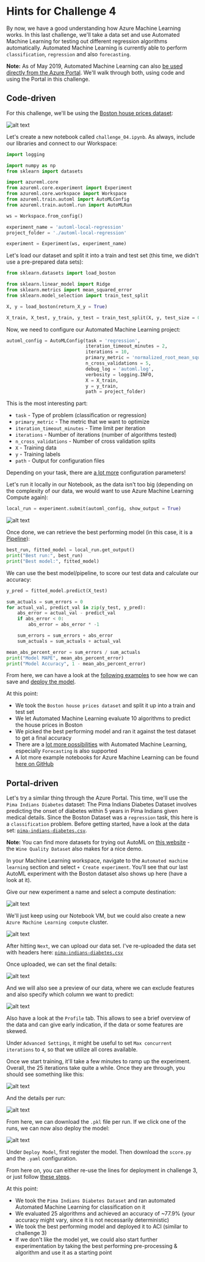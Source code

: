 # Hints for Challenge 4

By now, we have a good understanding how Azure Machine Learning works. In this last challenge, we'll take a data set and use Automated Machine Learning for testing out different regression algorithms automatically. Automated Machine Learning is currently able to perform `classification`, `regression` and also `forecasting`.

**Note:** As of May 2019, Automated Machine Learning can also [be used directly from the Azure Portal](https://docs.microsoft.com/en-us/azure/machine-learning/service/how-to-create-portal-experiments). We'll walk through both, using code and using the Portal in this challenge.

## Code-driven

For this challenge, we'll be using the [Boston house prices dataset](http://scikit-learn.org/stable/datasets/index.html#boston-dataset):

![alt text](../images/04-boston_house_pricing_dataset.png "Boston House Prices Dataset")

Let's create a new notebook called `challenge_04.ipynb`. As always, include our libraries and connect to our Workspace:

```python
import logging

import numpy as np
from sklearn import datasets

import azureml.core
from azureml.core.experiment import Experiment
from azureml.core.workspace import Workspace
from azureml.train.automl import AutoMLConfig
from azureml.train.automl.run import AutoMLRun

ws = Workspace.from_config()
```

```python
experiment_name = 'automl-local-regression'
project_folder = './automl-local-regression'

experiment = Experiment(ws, experiment_name)
```

Let's load our dataset and split it into a train and test set (this time, we didn't use a pre-prepared data sets):

```python
from sklearn.datasets import load_boston

from sklearn.linear_model import Ridge
from sklearn.metrics import mean_squared_error
from sklearn.model_selection import train_test_split

X, y = load_boston(return_X_y = True)

X_train, X_test, y_train, y_test = train_test_split(X, y, test_size = 0.2, random_state = 0)
```

Now, we need to configure our Automated Machine Learning project:

```python
automl_config = AutoMLConfig(task = 'regression',
                             iteration_timeout_minutes = 2,
                             iterations = 10,
                             primary_metric = 'normalized_root_mean_squared_error',
                             n_cross_validations = 5,
                             debug_log = 'automl.log',
                             verbosity = logging.INFO,
                             X = X_train, 
                             y = y_train,
                             path = project_folder)
```

This is the most interesting part:

* `task` - Type of problem (classification or regression)
* `primary_metric` - The metric that we want to optimize
* `iteration_timeout_minutes` - Time limit per iteration
* `iterations` - Number of iterations (number of algorithms tested)
* `n_cross_validations` - Number of cross validation splits
* `X` - Training data
* `y` - Training labels
* `path` - Output for configuration files

Depending on your task, there are [a lot more](https://docs.microsoft.com/en-us/python/api/azureml-train-automl/azureml.train.automl.automlconfig(class)?view=azure-ml-py) configuration parameters!

Let's run it locally in our Notebook, as the data isn't too big (depending on the complexity of our data, we would want to use Azure Machine Learning Compute again):

```python
local_run = experiment.submit(automl_config, show_output = True)
```

![alt text](../images/04-train_iterations.png "Train iterations")

Once done, we can retrieve the best performing model (in this case, it is a [Pipeline](https://docs.microsoft.com/en-us/azure/machine-learning/service/concept-ml-pipelines)):

```python
best_run, fitted_model = local_run.get_output()
print("Best run:", best_run)
print("Best model:", fitted_model)
```

We can use the best model/pipeline, to score our test data and calculate our accuracy:

```python
y_pred = fitted_model.predict(X_test)

sum_actuals = sum_errors = 0
for actual_val, predict_val in zip(y_test, y_pred):
    abs_error = actual_val - predict_val
    if abs_error < 0:
        abs_error = abs_error * -1

    sum_errors = sum_errors + abs_error
    sum_actuals = sum_actuals + actual_val

mean_abs_percent_error = sum_errors / sum_actuals
print("Model MAPE", mean_abs_percent_error)
print("Model Accuracy", 1 - mean_abs_percent_error)
```

From here, we can have a look at the [following examples](https://github.com/Azure/MachineLearningNotebooks/tree/master/how-to-use-azureml/automated-machine-learning) to see how we can save and [deploy the model](https://github.com/Azure/MachineLearningNotebooks/blob/master/how-to-use-azureml/automated-machine-learning/classification-with-deployment/auto-ml-classification-with-deployment.ipynb).

At this point:

* We took the `Boston house prices dataset` and split it up into a train and test set
* We let Automated Machine Learning evaluate 10 algorithms to predict the house prices in Boston
* We picked the best performing model and ran it against the test dataset to get a final accuracy
* There are a [lot more possibilities](https://docs.microsoft.com/en-us/azure/machine-learning/service/how-to-configure-auto-train) with Automated Machine Learning, especially `Forecasting` is also supported
* A lot more example notebooks for Azure Machine Learning can be found [here on GitHub](https://github.com/Azure/MachineLearningNotebooks)

## Portal-driven

Let's try a similar thing through the Azure Portal. This time, we'll use the `Pima Indians Diabetes` dataset: The Pima Indians Diabetes Dataset involves predicting the onset of diabetes within 5 years in Pima Indians given medical details. Since the Boston Dataset was a `regression` task, this here is a `classification` problem. Before getting started, have a look at the data set: [`pima-indians-diabetes.csv`](../data/pima-indians-diabetes.csv).

**Note:**
You can find more datasets for trying out AutoML on [this website](https://machinelearningmastery.com/standard-machine-learning-datasets/) - the `Wine Quality Dataset` also makes for a nice demo.

In your Machine Learning workspace, navigate to the `Automated machine learning` section and select `+ Create experiment`. You'll see that our last AutoML experiment with the Boston dataset also shows up here (have a look at it).

Give our new experiment a name and select a compute destination:

![alt text](../images/04-automl_portal.png "Train iterations")

We'll just keep using our Notebook VM, but we could also create a new `Azure Machine Learning compute` cluster.

![alt text](../images/04-automl_portal_name.png "Name our experiment")

After hitting `Next`, we can upload our data set. I've re-uploaded the data set with headers here: [`pima-indians-diabetes.csv`](../data/pima-indians-diabetes.csv)
 
Once uploaded, we can set the final details:

![alt text](../images/04-automl_portal_create.png "Specify the storage details")

And we will also see a preview of our data, where we can exclude features and also specify which column we want to predict:

![alt text](../images/04-automl_data_preview.png "Specify the data set details")

Also have a look at the `Profile` tab. This allows to see a brief overview of the data and can give early indication, if the data or some features are skewed.

Under `Advanced Settings`, it might be useful to set `Max concurrent iterations` to `4`, so that we utilize all cores available. 

Once we start training, it'll take a few minutes to ramp up the experiment. Overall, the 25 iterations take quite a while. Once they are through, you should see something like this:

![alt text](../images/04-automl_final_results.png "Final results")

And the details per run:

![alt text](../images/04-automl_final_results_ind.png "Final results per run")

From here, we can download the `.pkl` file per run. If we click one of the runs, we can now also deploy the model:

![alt text](../images/04-automl_run_details.png "Run details")

Under `Deploy Model`, first register the model. Then download the `score.py` and the `.yaml` configuration.

From here on, you can either re-use the lines for deployment in challenge 3, or just follow [these steps](https://docs.microsoft.com/en-us/azure/machine-learning/service/how-to-create-portal-experiments#deploy-model).


At this point:

* We took the `Pima Indians Diabetes Dataset` and ran automated Automated Machine Learning for classification on it
* We evaluated 25 algorithms and achieved an accuracy of ~77.9% (your accuracy might vary, since it is not necessarily deterministic)
* We took the best performing model and deployed it to ACI (similar to challenge 3)
* If we don't like the model yet, we could also start further experimentation by taking the best performing pre-processing & algorithm and use it as a starting point
